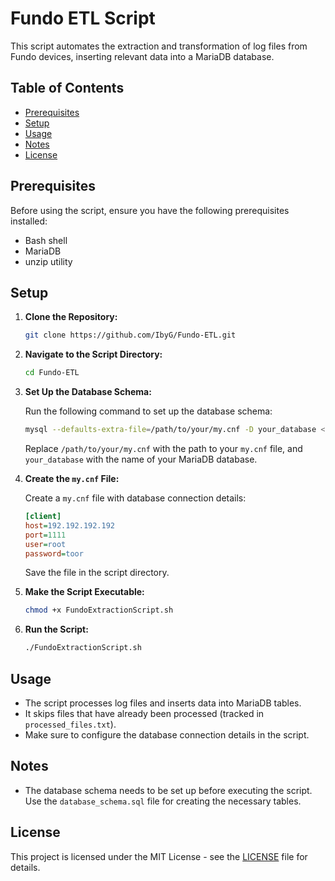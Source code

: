# Fundo ETL Script

This script automates the extraction and transformation of log files from Fundo devices, inserting relevant data into a MariaDB database.

## Table of Contents

- [Prerequisites](#prerequisites)
- [Setup](#setup)
- [Usage](#usage)
- [Notes](#notes)
- [License](#license)

## Prerequisites

Before using the script, ensure you have the following prerequisites installed:

- Bash shell
- MariaDB
- unzip utility

## Setup

1. **Clone the Repository:**

    ```bash
    git clone https://github.com/IbyG/Fundo-ETL.git
    ```

2. **Navigate to the Script Directory:**

    ```bash
    cd Fundo-ETL
    ```

3. **Set Up the Database Schema:**

    Run the following command to set up the database schema:

    ```bash
    mysql --defaults-extra-file=/path/to/your/my.cnf -D your_database < database_schema.sql
    ```

    Replace `/path/to/your/my.cnf` with the path to your `my.cnf` file, and `your_database` with the name of your MariaDB database.

4. **Create the `my.cnf` File:**

    Create a `my.cnf` file with database connection details:

    ```ini
    [client]
    host=192.192.192.192
    port=1111
    user=root
    password=toor
    ```

    Save the file in the script directory.

5. **Make the Script Executable:**

    ```bash
    chmod +x FundoExtractionScript.sh
    ```

6. **Run the Script:**

    ```bash
    ./FundoExtractionScript.sh
    ```

## Usage

- The script processes log files and inserts data into MariaDB tables.
- It skips files that have already been processed (tracked in `processed_files.txt`).
- Make sure to configure the database connection details in the script.

## Notes

- The database schema needs to be set up before executing the script. Use the `database_schema.sql` file for creating the necessary tables.

## License

This project is licensed under the MIT License - see the [LICENSE](LICENSE) file for details.
